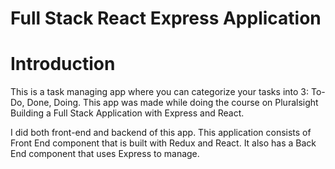 # Full Stack React Express Application
 
 
# Introduction
This is a task managing app where you can categorize your tasks into 3: To-Do, Done, Doing.
This app was made while doing the course on Pluralsight Building a Full Stack Application with Express and React. 

I did both front-end and backend of this app. This application consists of Front End component that is built with Redux and React. It also has a Back End component that uses Express to manage.

